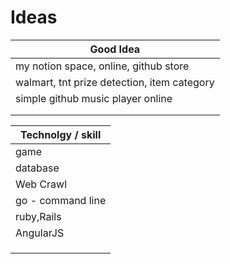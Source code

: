 # Ideas
| Good Idea |
|-----------|
| my notion space, online, github store | 
| walmart, tnt prize detection, item category |
| simple github music player online |
|  |
|  |



| Technolgy / skill |
|----------------|
| game |
| database |
| Web Crawl |
| go - command line |
| ruby,Rails |
| AngularJS |
|  |
|  |
|  |



